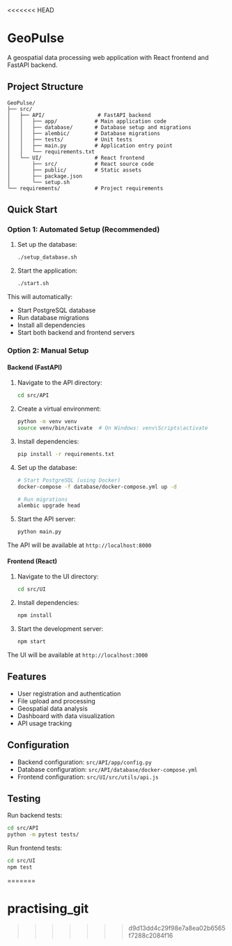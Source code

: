 <<<<<<< HEAD
# GeoPulse

A geospatial data processing web application with React frontend and FastAPI backend.

## Project Structure

```
GeoPulse/
├── src/
│   ├── API/                 # FastAPI backend
│   │   ├── app/            # Main application code
│   │   ├── database/       # Database setup and migrations
│   │   ├── alembic/        # Database migrations
│   │   ├── tests/          # Unit tests
│   │   ├── main.py         # Application entry point
│   │   └── requirements.txt
│   └── UI/                 # React frontend
│       ├── src/            # React source code
│       ├── public/         # Static assets
│       ├── package.json
│       └── setup.sh
└── requirements/           # Project requirements
```

## Quick Start

### Option 1: Automated Setup (Recommended)

1. Set up the database:
   ```bash
   ./setup_database.sh
   ```

2. Start the application:
   ```bash
   ./start.sh
   ```

This will automatically:
- Start PostgreSQL database
- Run database migrations
- Install all dependencies
- Start both backend and frontend servers

### Option 2: Manual Setup

#### Backend (FastAPI)

1. Navigate to the API directory:
   ```bash
   cd src/API
   ```

2. Create a virtual environment:
   ```bash
   python -m venv venv
   source venv/bin/activate  # On Windows: venv\Scripts\activate
   ```

3. Install dependencies:
   ```bash
   pip install -r requirements.txt
   ```

4. Set up the database:
   ```bash
   # Start PostgreSQL (using Docker)
   docker-compose -f database/docker-compose.yml up -d
   
   # Run migrations
   alembic upgrade head
   ```

5. Start the API server:
   ```bash
   python main.py
   ```

The API will be available at `http://localhost:8000`

#### Frontend (React)

1. Navigate to the UI directory:
   ```bash
   cd src/UI
   ```

2. Install dependencies:
   ```bash
   npm install
   ```

3. Start the development server:
   ```bash
   npm start
   ```

The UI will be available at `http://localhost:3000`

## Features

- User registration and authentication
- File upload and processing
- Geospatial data analysis
- Dashboard with data visualization
- API usage tracking

## Configuration

- Backend configuration: `src/API/app/config.py`
- Database configuration: `src/API/database/docker-compose.yml`
- Frontend configuration: `src/UI/src/utils/api.js`

## Testing

Run backend tests:
```bash
cd src/API
python -m pytest tests/
```

Run frontend tests:
```bash
cd src/UI
npm test
```
=======
# practising_git
>>>>>>> d9d13dd4c29f98e7a8ea02b6565f7288c2084f16
